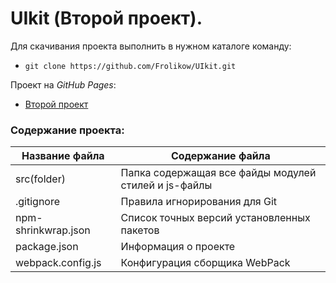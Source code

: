 # UIkit (Второй проект).
 
 Для скачивания проекта выполнить в нужном каталоге команду:

* `git clone https://github.com/Frolikow/UIkit.git`

 Проект на _GitHub_ _Pages_:

* [Второй проект](https://frolikow.github.io/UIkit/)

### Содержание проекта:

  Название файла     | Содержание файла
---------------------|----------------------
src(folder)          | Папка содержащая все файды модулей стилей и js-файлы
.gitignore           | Правила игнорирования для Git
npm-shrinkwrap.json  | Список точных версий установленных пакетов 
package.json         | Информация о проекте
webpack.config.js    | Конфигурация сборщика WebPack
